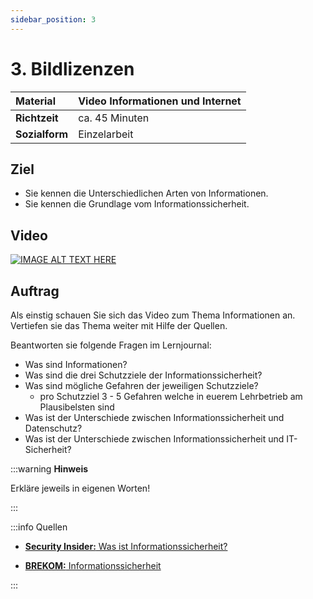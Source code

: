 ```yaml
---
sidebar_position: 3
---
```


# 3. Bildlizenzen

| **Material**   | Video Informationen und Internet              |
| :------------- | :-------------------------------------------- |
| **Richtzeit**  | ca. 45 Minuten                                |
| **Sozialform** | Einzelarbeit                                  |

## Ziel

* Sie kennen die Unterschiedlichen Arten von Informationen.
* Sie kennen die Grundlage vom Informationssicherheit.

## Video

[![IMAGE ALT TEXT HERE](https://via.placeholder.com/600x400)](https://www.youtube.com/watch?v=k1BneeJTDcU&ab_channel=boburnham)

## Auftrag

Als einstig schauen Sie sich das Video zum Thema Informationen an. Vertiefen sie das Thema weiter mit Hilfe der Quellen.

Beantworten sie folgende Fragen im Lernjournal:

- Was sind Informationen?
- Was sind die drei Schutzziele der Informationssicherheit?
- Was sind mögliche Gefahren der jeweiligen Schutzziele?
  - pro Schutzziel 3 - 5 Gefahren welche in euerem Lehrbetrieb am Plausibelsten sind
- Was ist der Unterschiede zwischen Informationssicherheit und Datenschutz?
- Was ist der Unterschiede zwischen Informationssicherheit und IT-Sicherheit?

:::warning **Hinweis**

Erkläre jeweils in eigenen Worten!

:::

:::info Quellen

- [**Security Insider:** Was ist Informationssicherheit?](https://www.security-insider.de/was-ist-informationssicherheit-a-677316/)

- [**BREKOM:** Informationssicherheit](https://brekom.de/ratgeber-it-sicherheit/informationssicherheit/)


:::